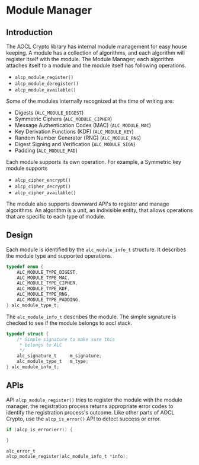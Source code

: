 # Module Manager
## Introduction
The AOCL Crypto library has internal module management for easy house keeping. A
module has a collection of algorithms, and each algorithm will register itself
with the module. The Module Manager; each algorithm attaches itself to a module
and the module itself has following operations.

  - `alcp_module_register()`
  - `alcp_module_deregister()`
  - `alcp_module_available()`

Some of the modules internally recognized at the time of writing are:
  - Digests   (`ALC_MODULE_DIGEST`)
  - Symmetric Ciphers (`ALC_MODULE_CIPHER`)
  - Message Authentication Codes (MAC) (`ALC_MODULE_MAC`)
  - Key Derivation Functions (KDF) (`ALC_MODULE_KEY`)
  - Random Number Generator (RNG) (`ALC_MODULE_RNG`)
  - Digest Signing and Verification (`ALC_MODULE_SIGN`)
  - Padding (`ALC_MODULE_PAD`)

Each module supports its own operation. For example, a Symmetric key module
supports 
  - `alcp_cipher_encrypt()`
  - `alcp_cipher_decrypt()`
  - `alcp_cipher_available()`

The module also supports downward API's to register and manage algorithms. An
algorithm is a unit, an indivisible entity, that allows operations that are
specific to each type of module.

## Design
Each module is identified by the `alc_module_info_t` structure. It describes the
module type and supported operations.

```c
typedef enum {
    ALC_MODULE_TYPE_DIGEST,
    ALC_MODULE_TYPE_MAC,
    ALC_MODULE_TYPE_CIPHER,
    ALC_MODULE_TYPE_KDF,
    ALC_MODULE_TYPE_RNG,
    ALC_MODULE_TYPE_PADDING,
} alc_module_type_t;

```

The `alc_module_info_t` describes the module. The simple signature is checked to see if
the module belongs to aocl stack. 

```c
typedef struct {
    /* Simple signature to make sure this
     * belongs to ALC
     */
    alc_signature_t     m_signature;
    alc_module_type_t   m_type;
} alc_module_info_t;
```

## APIs

API `alcp_module_register()` tries to register the module with the module
manager, the registration process returns appropriate error codes to identify
the registration process's outcome.
Like other parts of AOCL Crypto, use the `alcp_is_error()` API to detect success
or error.

```c
if (alcp_is_error(err)) {

}
```


```c
alc_error_t
alcp_module_register(alc_module_info_t *info);
```
